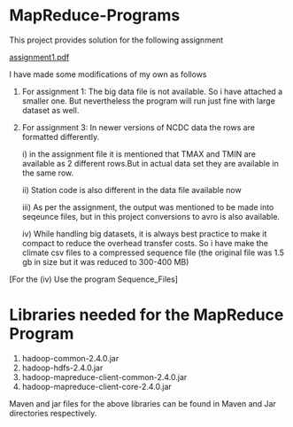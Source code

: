 # MapReduce-Programs

This project provides solution for the  following assignment 

[assignment1.pdf](https://github.com/Abinaya799/MapReduce-Programs/files/8939082/assignment1.pdf)


I have made some modifications of my own as follows

1) For assignment 1: The big data file is not available. So i have attached a smaller one. But nevertheless the program will run just fine with large dataset as well.

2) For assignment 3: In newer versions of NCDC data the rows are formatted differently.

    i) in the assignment file it is mentioned that TMAX and TMIN are available as 2 different rows.But in actual data set they are available in the same row.
  
    ii) Station code is also different in the data file available now
  
    iii) As per the assignment, the output was mentioned to be made into seqeunce files, but in this project conversions to avro is also available.
  
    iv) While handling big datasets, it is always best practice to make it compact to reduce the overhead transfer costs. So i have make the climate csv files to a compressed sequence file (the original file was 1.5 gb in size but it was reduced to 300-400 MB)
  
  [For the (iv) Use the program Sequence_Files] 
  
  
  # Libraries needed for the MapReduce Program
  
  1) hadoop-common-2.4.0.jar
  2) hadoop-hdfs-2.4.0.jar
  3) hadoop-mapreduce-client-common-2.4.0.jar
  4) hadoop-mapreduce-client-core-2.4.0.jar

Maven and jar files for the above libraries can be found in Maven and Jar directories respectively.
